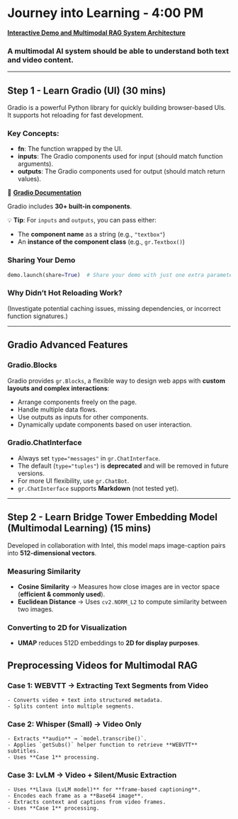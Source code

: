 # Journey into Learning - 4:00 PM  

[**Interactive Demo and Multimodal RAG System Architecture**](https://learn.deeplearning.ai/courses/multimodal-rag-chat-with-videos/lesson/2/interactive-demo-and-multimodal-rag-system-architecture)  

### A multimodal AI system should be able to understand both text and video content.  

---

## Step 1 - Learn Gradio (UI) (30 mins)  

Gradio is a powerful Python library for quickly building browser-based UIs. It supports hot reloading for fast development.  

### Key Concepts:  
- **fn**: The function wrapped by the UI.  
- **inputs**: The Gradio components used for input (should match function arguments).  
- **outputs**: The Gradio components used for output (should match return values).  

📖 [**Gradio Documentation**](https://www.gradio.app/docs/gradio/introduction)  

Gradio includes **30+ built-in components**.  

💡 **Tip**: For `inputs` and `outputs`, you can pass either:  
- The **component name** as a string (e.g., `"textbox"`)  
- An **instance of the component class** (e.g., `gr.Textbox()`)  

### Sharing Your Demo  
```python
demo.launch(share=True)  # Share your demo with just one extra parameter.
```

### Why Didn’t Hot Reloading Work?  
(Investigate potential caching issues, missing dependencies, or incorrect function signatures.)  

---

## Gradio Advanced Features  

### **Gradio.Blocks**  
Gradio provides `gr.Blocks`, a flexible way to design web apps with **custom layouts and complex interactions**:  
- Arrange components freely on the page.  
- Handle multiple data flows.  
- Use outputs as inputs for other components.  
- Dynamically update components based on user interaction.  

### **Gradio.ChatInterface**  
- Always set `type="messages"` in `gr.ChatInterface`.  
- The default (`type="tuples"`) is **deprecated** and will be removed in future versions.  
- For more UI flexibility, use `gr.ChatBot`.  
- `gr.ChatInterface` supports **Markdown** (not tested yet).  

---

## Step 2 - Learn Bridge Tower Embedding Model (Multimodal Learning) (15 mins)  

Developed in collaboration with Intel, this model maps image-caption pairs into **512-dimensional vectors**.  

### Measuring Similarity  
- **Cosine Similarity** → Measures how close images are in vector space (**efficient & commonly used**).  
- **Euclidean Distance** → Uses `cv2.NORM_L2` to compute similarity between two images.  

### Converting to 2D for Visualization  
- **UMAP** reduces 512D embeddings to **2D for display purposes**.  

## Preprocessing Videos for Multimodal RAG  

### **Case 1: WEBVTT → Extracting Text Segments from Video**  
    - Converts video + text into structured metadata.  
    - Splits content into multiple segments.  

### **Case 2: Whisper (Small) → Video Only**  
    - Extracts **audio** → `model.transcribe()`.  
    - Applies `getSubs()` helper function to retrieve **WEBVTT** subtitles.  
    - Uses **Case 1** processing.  

### **Case 3: LvLM → Video + Silent/Music Extraction**  
    - Uses **Llava (LvLM model)** for **frame-based captioning**.  
    - Encodes each frame as a **Base64 image**.  
    - Extracts context and captions from video frames.  
    - Uses **Case 1** processing.  
